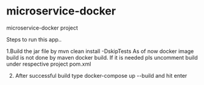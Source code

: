 # microservice-docker
microservice-docker project

Steps to run this app..

1.Build the jar file by mvn clean install -DskipTests
As of now docker image build is not done by maven docker build. If it is needed pls uncomment <goal>build</goal> under respective project 
pom.xml

2. After successful build type docker-compose up --build and hit enter

